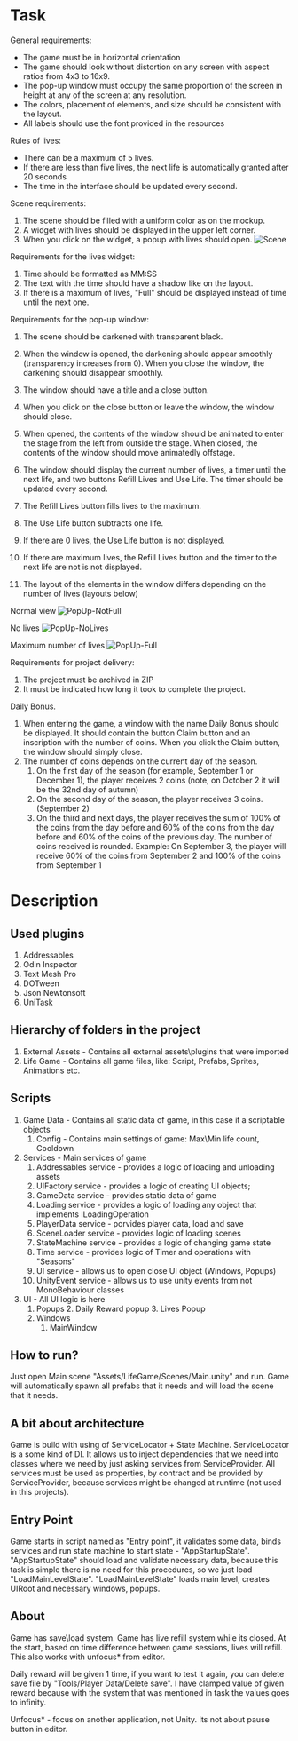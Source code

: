 # Task

General requirements: 
- The game must be in horizontal orientation
- The game should look without distortion on any screen with aspect ratios from
4x3 to 16x9.
- The pop-up window must occupy the same proportion of the screen in height at any
of the screen at any resolution.
- The colors, placement of elements, and size should be consistent with the layout.
- All labels should use the font provided in the resources

Rules of lives: 
- There can be a maximum of 5 lives.
- If there are less than five lives, the next life is automatically granted after 20 seconds
- The time in the interface should be updated every second.

Scene requirements: 
1. The scene should be filled with a uniform color as on the mockup.
2. A widget with lives should be displayed in the upper left corner.
3. When you click on the widget, a popup with lives should open.
![Scene](https://user-images.githubusercontent.com/42243509/217857832-018ebae2-17fe-4b77-8d71-ffda316f9866.png)

Requirements for the lives widget: 
1. Time should be formatted as MM:SS
2. The text with the time should have a shadow like on the layout.
3. If there is a maximum of lives, "Full" should be displayed instead of time until the next one.

Requirements for the pop-up window: 
1. The scene should be darkened with transparent black.
2. When the window is opened, the darkening should appear smoothly (transparency increases from 0). 
When you close the window, the darkening should disappear smoothly.
3. The window should have a title and a close button.
4. When you click on the close button or leave the window, the window should close.
5. When opened, the contents of the window should be animated to enter the stage from the left from outside the stage. When closed, the contents of the window should move animatedly offstage.
6. The window should display the current number of lives, a timer until the next life, and two
buttons Refill Lives and Use Life. The timer should be updated every second.
7. The Refill Lives button fills lives to the maximum.

8. The Use Life button subtracts one life.
9. If there are 0 lives, the Use Life button is not displayed.
10. If there are maximum lives, the Refill Lives button and the timer to the next life are not
is not displayed. 
11. The layout of the elements in the window differs depending on the number of lives (layouts below)


Normal view
![PopUp-NotFull](https://user-images.githubusercontent.com/42243509/217858116-c363b693-ba04-4cf9-a59a-252140817c3e.png)

No lives
![PopUp-NoLives](https://user-images.githubusercontent.com/42243509/217858055-036640e9-5ada-4826-b9bf-269b80e8a71a.png)

Maximum number of lives
![PopUp-Full](https://user-images.githubusercontent.com/42243509/217858102-f9e75216-975a-438b-b2b2-dd63da3669ae.png)

Requirements for project delivery: 
1. The project must be archived in ZIP
2. It must be indicated how long it took to complete the project.

Daily Bonus. 
1. When entering the game, a window with the name Daily Bonus should be displayed. It should contain the button
Claim button and an inscription with the number of coins. When you click the Claim button, the window should simply
close.
2. The number of coins depends on the current day of the season. 
	1. On the first day of the season (for example, September 1 or December 1), the player receives
	2 coins (note, on October 2 it will be the 32nd day of autumn)
	2. On the second day of the season, the player receives 3 coins. (September 2)
	3. On the third and next days, the player receives the sum of 100% of the coins from the day before and 60% of the coins from the day before and 60% of the coins of the previous day. The number of coins received is rounded. 
Example: On September 3, the player will receive 60% of the coins from September 2 and 100% of the coins from
September 1

# Description

## Used plugins

 1. Addressables
 2. Odin Inspector
 3. Text Mesh Pro
 4. DOTween
 5. Json Newtonsoft
 6. UniTask

## Hierarchy of folders in the project

 1. External Assets - Contains all external assets\plugins that were imported
 2. Life Game - Contains all game files, like: Script, Prefabs, Sprites, Animations etc.

## Scripts

 1. Game Data - Contains all static data of game, in this case it a scriptable objects
	 1. Config - Contains main settings of game: Max\Min life count, Cooldown 
 2.  Services - Main services of game
	 1. Addressables service - provides a logic of loading and unloading assets
	 2. UIFactory service - provides a logic of creating UI objects;
	 3. GameData service - provides static data of game
	 4. Loading service - provides a logic of loading any object that implements ILoadingOperation
	 5. PlayerData service - porvides player data, load and save
	 6. SceneLoader service - provides logic of loading scenes
	 7. StateMachine service - provides a logic of changing game state
	 8. Time service - provides logic of Timer and operations with "Seasons"
	 9. UI service - allows us to open close UI object (Windows, Popups)
	 10. UnityEvent service - allows us to use unity events from not MonoBehaviour classes 
 3. UI - All UI logic is here
	 1. Popups
		 2.  Daily Reward popup
		 3.  Lives Popup
	 2. Windows
		 1. MainWindow 

## How to run?

Just open Main scene "Assets/LifeGame/Scenes/Main.unity" and run. Game will automatically spawn all prefabs that it needs and will load the scene that it needs.

## A bit about architecture

Game is build with using of ServiceLocator + State Machine. ServiceLocator is a some kind of DI. It allows us to inject dependencies that we need into classes where we need by just asking services from ServiceProvider. All services must be used as properties, by contract and be provided by ServiceProvider, because services might be changed at runtime (not used in this projects).

## Entry Point
Game starts in script named as "Entry point", it validates some data, binds services and run state machine to start state - "AppStartupState". 
	"AppStartupState" should load and validate necessary data, because this task is simple there is no need for this procedures, so we just load "LoadMainLevelState".
	"LoadMainLevelState" loads main level, creates UIRoot and necessary windows, popups.

## About
Game has save\load system. Game has live refill system while its closed. At the start, based on time difference between game sessions, lives will refill. This also works with unfocus* from editor. 

Daily reward will be given 1 time, if you want to test it again, you can delete save file by "Tools/Player Data/Delete save". I have clamped value of given reward because with the system that was mentioned in task the values goes to infinity.

Unfocus* - focus on another application, not Unity. Its not about pause button in editor.
